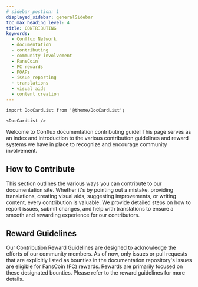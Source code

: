 ```yaml
---
# sidebar_postion: 1
displayed_sidebar: generalSidebar
toc_max_heading_level: 4
title: CONTRIBUTING
keywords:
  - Conflux Network
  - documentation
  - contributing
  - community involvement
  - FansCoin
  - FC rewards
  - POAPs
  - issue reporting
  - translations
  - visual aids
  - content creation
---
```


```mdx-code-block
import DocCardList from '@theme/DocCardList';

<DocCardList />
```

Welcome to Conflux documentation contributing guide! This page serves as an index and introduction to the various contribution guidelines and reward systems we have in place to recognize and encourage community involvement.

## How to Contribute

This section outlines the various ways you can contribute to our documentation site. Whether it's by pointing out a mistake, providing translations, creating visual aids, suggesting improvements, or writing content, every contribution is valuable. We provide detailed steps on how to report issues, submit changes, and help with translations to ensure a smooth and rewarding experience for our contributors.

## Reward Guidelines

Our Contribution Reward Guidelines are designed to acknowledge the efforts of our community members. As of now, only issues or pull requests that are explicitly listed as bounties in the documentation repository's issues are eligible for FansCoin (FC) rewards. Rewards are primarily focused on these designated bounties. Please refer to the reward guidelines for more details.
